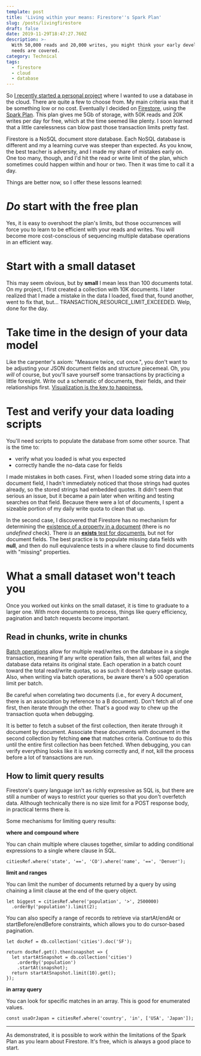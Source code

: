 ```yaml
---
template: post
title: 'Living within your means: Firestore''s Spark Plan'
slug: /posts/livingfirestore
draft: false
date: 2019-11-29T18:47:27.760Z
description: >-
  With 50,000 reads and 20,000 writes, you might think your early development
  needs are covered.
category: Technical
tags:
  - firestore
  - cloud
  - database
---
```

So [I recently started a personal project](https://www.freecodecamp.org/news/netlify-functions-firebase-and-graphql-working-together-at-last/) where I wanted to use a database in the cloud. There are quite a few to choose from. My main criteria was that it be something low or no cost. Eventually I decided on [Firestore](https://firebase.google.com/docs/firestore), using the [Spark Plan](https://firebase.google.com/pricing).  This plan gives me 5Gb of storage, with 50K reads and 20K writes per day for free, which at the time seemed like plenty. I soon learned that a little carelessness can blow past those transaction limits pretty fast.

Firestore is a NoSQL document store database. Each NoSQL database is different and my a learning curve was steeper than expected. As you know, the best teacher is adversity, and I made my share of mistakes early on. One too many, though, and I'd hit the read or write limit of the plan, which sometimes could happen within and hour or two. Then it was time to call it a day.

Things are better now, so I offer these lessons learned:

# _Do_ start with the free plan

Yes, it is easy to overshoot the plan's limits, but those occurrences will force you to learn to be efficient with your reads and writes. You will become more cost-conscious of sequencing multiple database operations in an efficient way.

# Start with a small dataset

This may seem obvious, but by **small** I mean less than 100 documents total.  On my project, I first created a collection with 10K documents. I later realized that I made a mistake in the data I loaded, fixed that, found another, went to fix that, but... TRANSACTION_RESOURCE_LIMIT_EXCEEDED. Welp, done for the day.

# Take time in the design of your data model

Like the carpenter's axiom: "Measure twice, cut once.", you don't want to be adjusting your JSON document fields and structure piecemeal.  Oh, you _will_ of course, but you'll save yourself some transactions by practicing a little foresight. Write out a schematic of documents, their fields, and their relationships first. [Visualization is the key to happiness.](https://www.freecodecamp.org/news/inserting-uml-in-markdown-using-vscode/)

# Test and verify your data loading scripts 

You'll need scripts to populate the database from some other source.  That is the time to:

* verify what you loaded is what you expected
* correctly handle the no-data case for fields

I made mistakes in both cases.  First, when I loaded some string data into a document field, I hadn't immediately noticed that those strings had quotes already, so the stored strings had embedded quotes. It didn't seem that serious an issue, but it became a pain later when writing and testing searches on that field. Because there were a lot of documents, I spent a sizeable portion of my daily write quota to clean that up.

In the second case, I discovered that Firestore has no mechanism for determining the [existence of a property in a document](https://stackoverflow.com/questions/46806860/how-to-query-cloud-firestore-for-non-existing-keys-of-documents) (there is no _undefined_ check). There _is_ an [**exists** test for documents](https://firebase.google.com/docs/firestore/query-data/get-data#get_a_document), but not for document fields. The best practice is to populate missing data fields with **null**, and then do null equivalence tests in a where clause to find documents with "missing" properties.

# What a small dataset won't teach you

Once you worked out kinks on the small dataset, it is time to graduate to a larger one. With more documents to process, things like query efficiency, pagination and batch requests become important.

## Read in chunks, write in chunks

[Batch operations](https://firebase.google.com/docs/firestore/manage-data/transactions) allow for multiple read/writes on the database in a single transaction, meaning If any write operation fails, then all writes fail, and the database data retains its original state. Each operation in a batch count toward the total read/write quotas, so as such it doesn't help usage quotas. Also, when writing via batch operations, be aware there's a 500 operation limit per batch.

Be careful when correlating two documents (i.e., for every A document, there is an association by reference to a B document).  Don't fetch all of one first, then iterate through the other. That's a good way to chew up the transaction quota when debugging.

It is better to fetch a subset of the first collection, then iterate through it document by document. Associate these documents with document in the second collection by fetching **one** that matches criteria. Continue to do this until the entire first collection has been fetched.  When debugging, you can verify everything looks like it is working correctly and, if not, kill the process before a lot of transactions are run.

## How to limit query results

Firestore's query language isn't as richly expressive as SQL is, but there are still a number of ways to restrict your queries so that you don't overfetch data. Although technically there is no size limit for a POST response body, in practical terms there is.

Some mechanisms for limiting query results:

**where and compound where**

You can chain multiple where clauses together, similar to adding conditional expressions to a single where clause in SQL.

```
citiesRef.where('state', '==', 'CO').where('name', '==', 'Denver');
```

**limit and ranges**

You can limit the number of documents returned by a query by using chaining a limit clause at the end of the query object.

```
let biggest = citiesRef.where('population', '>', 2500000)
  .orderBy('population').limit(2);
```

You can also specify a range of records to retrieve via startAt/endAt or startBefore/endBefore constraints, which allows you to do cursor-based pagination.

```
let docRef = db.collection('cities').doc('SF');

return docRef.get().then(snapshot => {
  let startAtSnapshot = db.collection('cities')
    .orderBy('population')
    .startAt(snapshot);
  return startAtSnapshot.limit(10).get();
});
```

**in array query**

You can look for specific matches in an array.  This is good for enumerated values.

```
const usaOrJapan = citiesRef.where('country', 'in', ['USA', 'Japan']);
```

---

As demonstrated, it is possible to work within the limitations of the Spark Plan as you learn about Firestore. It's free, which is always a good place to start.
